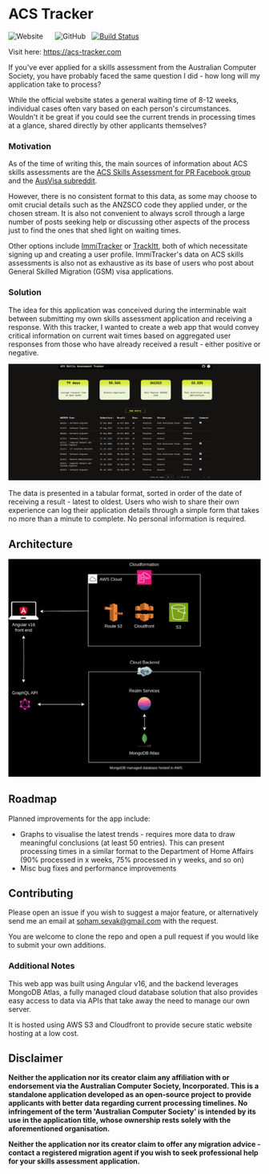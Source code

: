 # ACS Tracker

![Website](https://img.shields.io/website?url=https%3A%2F%2Facs-tracker.com%2F) &nbsp;&nbsp;&nbsp;&nbsp; ![GitHub](https://img.shields.io/github/license/awkwardlisfan/acs-skills-assessment-tracker) &nbsp; [![Build Status](https://img.shields.io/endpoint.svg?url=https%3A%2F%2Factions-badge.atrox.dev%2FAwkwardLiSFan%2Facs-skills-assessment-tracker%2Fbadge%3Fref%3Dmain&style=flat)](https://actions-badge.atrox.dev/AwkwardLiSFan/acs-skills-assessment-tracker/goto?ref=main) 



Visit here: https://acs-tracker.com

If you've ever applied for a skills assessment from the Australian Computer Society, you have probably faced the same question I did - how long will my application take to process? 

While the official website states a general waiting time of 8-12 weeks, individual cases often vary based on each person's circumstances. Wouldn't it be great if you could see the current trends in processing times at a glance, shared directly by other applicants themselves?

### Motivation

As of the time of writing this, the main sources of information about ACS skills assessments are the [ACS Skills Assessment for PR Facebook group](https://www.facebook.com/groups/acs4pr) and the [AusVisa subreddit](https://www.reddit.com/r/AusVisa/).

However, there is no consistent format to this data, as some may choose to omit crucial details such as the ANZSCO code they applied under, or the chosen stream. It is also not convenient to always scroll through a large number of posts seeking help or discussing other aspects of the process just to find the ones that shed light on waiting times.

Other options include [ImmiTracker](https://myimmitracker.com/) or [TrackItt](https://www.trackitt.com/australia-immigration-trackers/skills-assessment), both of which necessitate signing up and creating a user profile. ImmiTracker's data on ACS skills assessments is also not as exhaustive as its base of users who post about General Skilled Migration (GSM) visa applications.

### Solution

The idea for this application was conceived during the interminable wait between submitting my own skills assessment application and receiving a response. With this tracker, I wanted to create a web app that would convey critical information on current wait times based on aggregated user responses from those who have already received a result - either positive or negative. 

![A screenshot showing a table with recent skills assessment processing times](src/assets/images/landing_page.png)

The data is presented in a tabular format, sorted in order of the date of receiving a result - latest to oldest. Users who wish to share their own experience can log their application details through a simple form that takes no more than a minute to complete. No personal information is required.

## Architecture

![Architecture diagram for ACS Tracker](src/assets/images/architecture_diagram.png)

## Roadmap

Planned improvements for the app include:

* Graphs to visualise the latest trends - requires more data to draw meaningful conclusions (at least 50 entries). This can present processing times in a similar format to the Department of Home Affairs (90% processed in x weeks, 75% processed in y weeks, and so on)
* Misc bug fixes and performance improvements

## Contributing

Please open an issue if you wish to suggest a major feature, or alternatively send me an email at [soham.sevak@gmail.com](mailto:soham.sevak@gmail.com) with the request.

You are welcome to clone the repo and open a pull request if you would like to submit your own additions.

### Additional Notes

This web app was built using Angular v16, and the backend leverages MongoDB Atlas, a fully managed cloud database solution that also provides easy access to data via APIs that take away the need to manage our own server.

It is hosted using AWS S3 and Cloudfront to provide secure static website hosting at a low cost. 

## Disclaimer

**Neither the application nor its creator claim any affiliation with or endorsement via the Australian Computer Society, Incorporated. This is a standalone application developed as an open-source project to provide applicants with better data regarding current processing timelines. No infringement of the term 'Australian Computer Society' is intended by its use in the application title, whose ownership rests solely with the aforementioned organisation.**

**Neither the application nor its creator claim to offer any migration advice - contact a registered migration agent if you wish to seek professional help for your skills assessment application.**